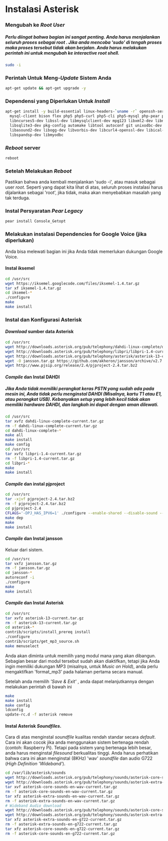 # Instalasi Asterisk

### Mengubah ke *Root User*

##### Perlu diingat bahwa bagian ini sangat penting. Anda harus menjalankan seluruh proses sebagai *root* . Jika anda mencoba 'sudo' di tengah proses maka proses tersebut tidak akan berjalan. Anda harus melakukan perintah ini untuk mengubah ke *interactive root shell*.
```bash
sudo -i
```

### Perintah Untuk Meng-*Update* Sistem Anda
```bash
apt-get update && apt-get upgrade -y 
```

### Dependensi yang Diperlukan Untuk *Install*
```bash
apt-get install -y build-essential linux-headers-`uname -r` openssh-server apache2 mysql-server\
  mysql-client bison flex php5 php5-curl php5-cli php5-mysql php-pear php5-gd curl sox\
  libncurses5-dev libssl-dev libmysqlclient-dev mpg123 libxml2-dev libnewt-dev sqlite3\
  libsqlite3-dev pkg-config automake libtool autoconf git unixodbc-dev uuid uuid-dev\
  libasound2-dev libogg-dev libvorbis-dev libcurl4-openssl-dev libical-dev libneon27-dev libsrtp0-dev\
  libspandsp-dev libmyodbc
```

### *Reboot* server
```bash
reboot
```

### Setelah Melakukan *Reboot*
Pastikan bahwa anda kembali menjalankan 'sudo -i', atau masuk sebagai user *root*. Seperti yang dapat kita lihat di atas, seluruh proses instalasi harus dijalankan sebagai 'root', jika tidak, maka akan menyebabkan masalah yang tak terduga.

### Instal Persyaratan *Pear Legacy*
```bash
pear install Console_Getopt
```

### Melakukan instalasi Dependencies for Google Voice (jika diperlukan)
Anda bisa melewati bagian ini jika Anda tidak memerlukan dukungan Google Voice.

#### Instal iksemel
```bash
cd /usr/src
wget https://iksemel.googlecode.com/files/iksemel-1.4.tar.gz
tar xf iksemel-1.4.tar.gz
cd iksemel-*
./configure
make
make install
```

### Instal dan Konfigurasi Asterisk

#### *Download* sumber data Asterisk
```bash
cd /usr/src
wget http://downloads.asterisk.org/pub/telephony/dahdi-linux-complete/dahdi-linux-complete-current.tar.gz
wget http://downloads.asterisk.org/pub/telephony/libpri/libpri-1.4-current.tar.gz
wget http://downloads.asterisk.org/pub/telephony/asterisk/asterisk-13-current.tar.gz
wget -O jansson.tar.gz https://github.com/akheron/jansson/archive/v2.7.tar.gz
wget http://www.pjsip.org/release/2.4/pjproject-2.4.tar.bz2
```

#### *Compile* dan Instal DAHDI
##### Jika Anda tidak memiliki perangkat keras PSTN yang sudah ada pada mesin ini, Anda tidak perlu menginstal DAHDI (Misalnya, kartu T1 atau E1, atau perangkat USB). Kebanyakan setup yang lebih kecil tidak akan memiliki hardware DAHDI, dan langkah ini dapat dengan aman dilewati.
```bash
cd /usr/src
tar xvfz dahdi-linux-complete-current.tar.gz
rm -f dahdi-linux-complete-current.tar.gz
cd dahdi-linux-complete-*
make all
make install
make config
cd /usr/src
tar xvfz libpri-1.4-current.tar.gz
rm -f libpri-1.4-current.tar.gz
cd libpri-*
make
make install
```

#### *Compile* dan instal pjproject
```bash
cd /usr/src
tar -xjvf pjproject-2.4.tar.bz2
rm -f pjproject-2.4.tar.bz2
cd pjproject-2.4
CFLAGS='-DPJ_HAS_IPV6=1' ./configure --enable-shared --disable-sound --disable-resample --disable-video --disable-opencore-amr
make dep
make
make install
```

<!-- TODO: add user mgmt: adduser, deluser, addgroup, etc. -->

#### *Compile* dan Instal jansson
Keluar dari sistem.
```bash
cd /usr/src
tar vxfz jansson.tar.gz
rm -f jansson.tar.gz
cd jansson-*
autoreconf -i
./configure
make
make install
```

#### *Compile* dan Instal Asterisk 
```bash
cd /usr/src
tar xvfz asterisk-13-current.tar.gz
rm -f asterisk-13-current.tar.gz
cd asterisk-*
contrib/scripts/install_prereq install
./configure
contrib/scripts/get_mp3_source.sh
make menuselect
```
Anda akan diminta untuk memilih yang modul mana yang akan dibangun. Sebagian besar dari modul tersebut sudah akan diaktifkan, tetapi jika Anda ingin memiliki dukungan MP3 (misalnya, untuk *Music on Hold*), anda perlu mengaktifkan 'format_mp3' pada halaman pertama secara manual.

Setelah anda memilih *'Save & Exit'* , anda dapat melanjutkannya dengan melakukan perintah di bawah ini
```bash
make
make install
make config
ldconfig
update-rc.d -f asterisk remove
```

#### Instal Asterisk *Soundfiles*.
Cara di atas menginstal *soundfile* kualitas rendah standar secara *default*. Cara ini akan cocok jika anda menggunakan sistem bertenaga rendah (contoh: Raspberry Pi). Tetapi pada sistem yang bertenaga lebih besar, anda harus menginstal *filesound* berkualitas tinggi. Anda harus perhatikan bahwa cara ini akan menginstal (8KHz) 'wav' *soundfile* dan audio G722 (*High Definition 'Wideband'*).
```bash
cd /var/lib/asterisk/sounds
wget http://downloads.asterisk.org/pub/telephony/sounds/asterisk-core-sounds-en-wav-current.tar.gz
wget http://downloads.asterisk.org/pub/telephony/sounds/asterisk-extra-sounds-en-wav-current.tar.gz
tar xvf asterisk-core-sounds-en-wav-current.tar.gz
rm -f asterisk-core-sounds-en-wav-current.tar.gz
tar xfz asterisk-extra-sounds-en-wav-current.tar.gz
rm -f asterisk-extra-sounds-en-wav-current.tar.gz
# Wideband Audio download
wget http://downloads.asterisk.org/pub/telephony/sounds/asterisk-core-sounds-en-g722-current.tar.gz
wget http://downloads.asterisk.org/pub/telephony/sounds/asterisk-extra-sounds-en-g722-current.tar.gz
tar xfz asterisk-extra-sounds-en-g722-current.tar.gz
rm -f asterisk-extra-sounds-en-g722-current.tar.gz
tar xfz asterisk-core-sounds-en-g722-current.tar.gz
rm -f asterisk-core-sounds-en-g722-current.tar.gz
```